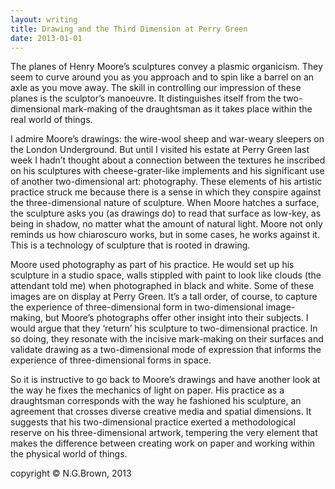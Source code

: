 ```yaml
---
layout: writing
title: Drawing and the Third Dimension at Perry Green
date: 2013-01-01
---
```


The planes of Henry Moore’s sculptures convey a plasmic organicism. They seem to curve around you as you approach and to spin like a barrel on an axle as you move away. The skill in controlling our impression of these planes is the sculptor’s manoeuvre. It distinguishes itself from the two-dimensional mark-making of the draughtsman as it takes place within the real world of things.

I admire Moore’s drawings: the wire-wool sheep and war-weary sleepers on the London Underground. But until I visited his estate at Perry Green last week I hadn’t thought about a connection between the textures he inscribed on his sculptures with cheese-grater-like implements and his significant use of another two-dimensional art: photography. These elements of his artistic practice struck me because there is a sense in which they conspire against the three-dimensional nature of sculpture. When Moore hatches a surface, the sculpture asks you (as drawings do) to read that surface as low-key, as being in shadow, no matter what the amount of natural light. Moore not only reminds us how chiaroscuro works, but in some cases, he works against it. This is a technology of sculpture that is rooted in drawing.

Moore used photography as part of his practice. He would set up his sculpture in a studio space, walls stippled with paint to look like clouds (the attendant told me) when photographed in black and white. Some of these images are on display at Perry Green. It’s a tall order, of course, to capture the experience of three-dimensional form in two-dimensional image-making, but Moore’s photographs offer other insight into their subjects. I would argue that they ‘return’ his sculpture to two-dimensional practice. In so doing, they resonate with the incisive mark-making on their surfaces and validate drawing as a two-dimensional mode of expression that informs the experience of three-dimensional forms in space.

So it is instructive to go back to Moore’s drawings and have another look at the way he fixes the mechanics of light on paper. His practice as a draughtsman corresponds with the way he fashioned his sculpture, an agreement that crosses diverse creative media and spatial dimensions. It suggests that his two-dimensional practice exerted a methodological reserve on his three-dimensional artwork, tempering the very element that makes the difference between creating work on paper and working within the physical world of things.

copyright © N.G.Brown, 2013
